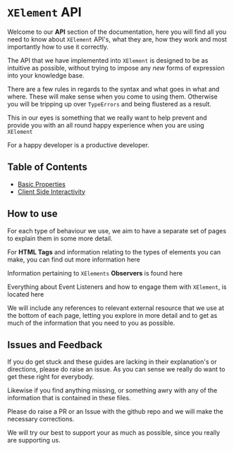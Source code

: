 # `XElement` API

Welcome to our **API** section of the documentation, here you will find all you need to know about `XElement` API's, what they are, how they work and most importantly how to use it correctly.

The API that we have implemented into `XElement` is designed to be as intuitive as possible, without trying to impose any *new* forms of expression into your knowledge base.

There are a few rules in regards to the syntax and what goes in what and where. These will make sense when you come to using them. Otherwise you will be tripping up over `TypeErrors` and being flustered as a result.

This in our eyes is something that we really want to help prevent and provide you with an all round happy experience when you are using `XElement`

For a happy developer is a productive developer.

## Table of Contents

- [Basic Properties](Basic_Properties)
- [Client Side Interactivity]()

## How to use

For each type of behaviour we use, we aim to have a separate set of pages to explain them in some more detail.

For **HTML Tags** and information relating to the types of elements you can make, you can find out more information here

Information pertaining to `XElements` **Observers** is found here

Everything about Event Listeners and how to engage them with `XElement`, is located here

We will include any references to relevant external resource that we use at the bottom of each page, letting you explore in more detail and to get as much of the information that you need to you as possible.

## Issues and Feedback

If you do get stuck and these guides are lacking in their explanation's or directions, please do raise an issue. As you can sense we really do want to get these right for everybody.

Likewise if you find anything missing, or something awry with any of the information that is contained in these files.

Please do raise a PR or an Issue with the github repo and we will make the necessary corrections.

We will try our best to support your as much as possible, since you really are supporting us.